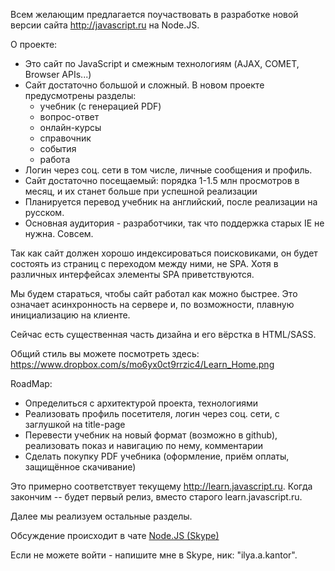 Всем желающим предлагается поучаствовать в разработке новой версии сайта http://javascript.ru на Node.JS.

О проекте:

* Это сайт по JavaScript и смежным технологиям (AJAX, COMET, Browser APIs...)
* Сайт достаточно большой и сложный. В новом проекте предусмотрены разделы: 
    * учебник (с генерацией PDF)
    * вопрос-ответ
    * онлайн-курсы
    * справочник
    * события 
    * работа
* Логин через соц. сети в том числе, личные сообщения и профиль.
* Сайт достаточно посещаемый: порядка 1-1.5 млн просмотров в месяц, и их станет больше при успешной реализации
* Планируется перевод учебник на английский, после реализации на русском.
* Основная аудитория - разработчики, так что поддержка старых IE не нужна. Совсем.

Так как сайт должен хорошо индексироваться поисковиками, он будет состоять из страниц с переходом между ними, не SPA. Хотя в различных интерфейсах элементы SPA приветствуются.

Мы будем стараться, чтобы сайт работал как можно быстрее. Это означает асинхронность на сервере и, по возможности, плавную инициализацию на клиенте.

Сейчас есть существенная часть дизайна и его вёрстка в HTML/SASS.

Общий стиль вы можете посмотреть здесь: https://www.dropbox.com/s/mo6yx0ct9rrzic4/Learn_Home.png

RoadMap:

* Определиться с архитектурой проекта, технологиями
* Реализовать профиль посетителя, логин через соц. сети, с заглушкой на title-page
* Перевести учебник на новый формат (возможно в github), реализовать показ и навигацию по нему, комментарии
* Сделать покупку PDF учебника (оформление, приём оплаты, защищённое скачивание)

Это примерно соответствует текущему http://learn.javascript.ru. Когда закончим -- будет первый релиз, вместо старого learn.javascript.ru.

Далее мы реализуем остальные разделы.

Обсуждение происходит в чате <a href="http://bit.ly/nodejs-ua">Node.JS (Skype)</a>

Если не можете войти - напишите мне в Skype, ник: "ilya.a.kantor".





